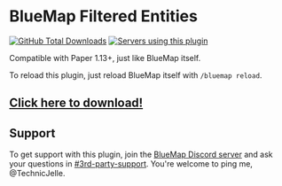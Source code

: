 # BlueMap Filtered Entities

[![GitHub Total Downloads](https://img.shields.io/github/downloads/TechnicJelle/BlueMapFilteredEntities/total?label=Downloads&color=success "Click here to download the plugin")](https://github.com/TechnicJelle/BlueMapFilteredEntities/releases/latest)
[![Servers using this plugin](https://img.shields.io/bstats/servers/21976?label=Servers)](https://bstats.org/plugin/bukkit/BlueMap%20Filtered%20Entities/21976)

Compatible with Paper 1.13+, just like BlueMap itself.

To reload this plugin, just reload BlueMap itself with `/bluemap reload`.

## [Click here to download!](../../releases/latest)

## Support
To get support with this plugin, join the [BlueMap Discord server](https://bluecolo.red/map-discord)
and ask your questions in [#3rd-party-support](https://discord.com/channels/665868367416131594/863844716047106068).
You're welcome to ping me, @TechnicJelle.
